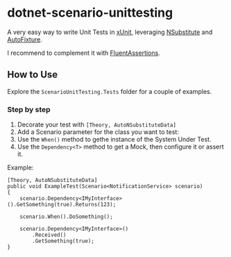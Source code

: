 # dotnet-scenario-unittesting
A very easy way to write Unit Tests in [xUnit](https://xunit.net/docs/getting-started/netcore/cmdline), leveraging [NSubstitute](https://github.com/nsubstitute/NSubstitute) and [AutoFixture](https://github.com/AutoFixture/AutoFixture).

I recommend to complement it with [FluentAssertions](https://fluentassertions.com/).

## How to Use
Explore the `ScenarioUnitTesting.Tests` folder for a couple of examples.

### Step by step
1. Decorate your test with `[Theory, AutoNSubstituteData]`
2. Add a Scenario parameter for the class you want to test:
3. Use the `When()` method to gethe instance of the System Under Test.
4. Use the `Dependency<T>` method to get a Mock, then configure it or assert it.

Example:

```chsarp
[Theory, AutoNSubstituteData]
public void ExampleTest(Scenario<NotificationService> scenario)
{
    scenario.Dependency<IMyInterface>().GetSomething(true).Returns(123);

    scenario.When().DoSomething();

    scenario.Dependency<IMyInterface>()
        .Received()
        .GetSomething(true);
}
```